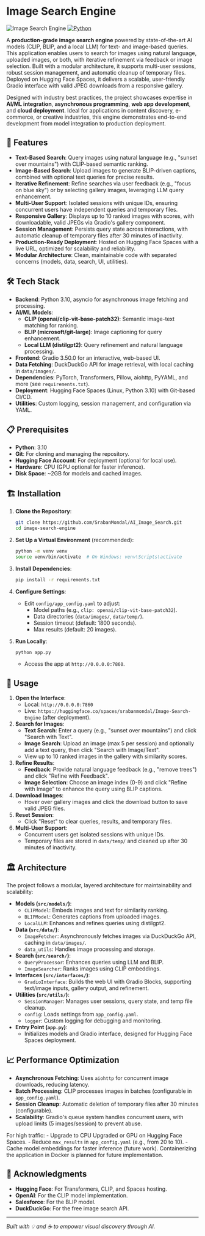 # Image Search Engine

![Image Search
Engine](https://img.shields.io/badge/Status-Production%20Ready-green.svg)
[![Python](https://img.shields.io/badge/Python-3.10-blue.svg)](https://www.python.org)

A **production-grade image search engine** powered by state-of-the-art
AI models (CLIP, BLIP, and a local LLM) for text- and image-based
queries. This application enables users to search for images using
natural language, uploaded images, or both, with iterative refinement
via feedback or image selection. Built with a modular architecture, it
supports multi-user sessions, robust session management, and automatic
cleanup of temporary files. Deployed on Hugging Face Spaces, it delivers
a scalable, user-friendly Gradio interface with valid JPEG downloads
from a responsive gallery.

Designed with industry best practices, the project showcases expertise
in **AI/ML integration**, **asynchronous programming**, **web app
development**, and **cloud deployment**. Ideal for applications in
content discovery, e-commerce, or creative industries, this engine
demonstrates end-to-end development from model integration to production
deployment.

## 🚀 Features

-   **Text-Based Search**: Query images using natural language (e.g.,
    "sunset over mountains") with CLIP-based semantic ranking.
-   **Image-Based Search**: Upload images to generate BLIP-driven
    captions, combined with optional text queries for precise results.
-   **Iterative Refinement**: Refine searches via user feedback (e.g.,
    "focus on blue sky") or by selecting gallery images, leveraging LLM
    query enhancement.
-   **Multi-User Support**: Isolated sessions with unique IDs, ensuring
    concurrent users have independent queries and temporary files.
-   **Responsive Gallery**: Displays up to 10 ranked images with scores,
    with downloadable, valid JPEGs via Gradio's gallery component.
-   **Session Management**: Persists query state across interactions,
    with automatic cleanup of temporary files after 30 minutes of
    inactivity.
-   **Production-Ready Deployment**: Hosted on Hugging Face Spaces with
    a live URL, optimized for scalability and reliability.
-   **Modular Architecture**: Clean, maintainable code with separated
    concerns (models, data, search, UI, utilities).

## 🛠️ Tech Stack

-   **Backend**: Python 3.10, asyncio for asynchronous image fetching
    and processing.
-   **AI/ML Models**:
    -   **CLIP (openai/clip-vit-base-patch32)**: Semantic image-text
        matching for ranking.
    -   **BLIP (microsoft/git-large)**: Image captioning for query
        enhancement.
    -   **Local LLM (distilgpt2)**: Query refinement and natural
        language processing.
-   **Frontend**: Gradio 3.50.0 for an interactive, web-based UI.
-   **Data Fetching**: DuckDuckGo API for image retrieval, with local
    caching in `data/images/`.
-   **Dependencies**: PyTorch, Transformers, Pillow, aiohttp, PyYAML,
    and more (see `requirements.txt`).
-   **Deployment**: Hugging Face Spaces (Linux, Python 3.10) with
    Git-based CI/CD.
-   **Utilities**: Custom logging, session management, and configuration
    via YAML.

## 📋 Prerequisites

-   **Python**: 3.10
-   **Git**: For cloning and managing the repository.
-   **Hugging Face Account**: For deployment (optional for local use).
-   **Hardware**: CPU (GPU optional for faster inference).
-   **Disk Space**: \~2GB for models and cached images.

## 🏗️ Installation

1.  **Clone the Repository**:

    ``` bash
    git clone https://github.com/SrabanMondal/AI_Image_Search.git
    cd image-search-engine
    ```

2.  **Set Up a Virtual Environment** (recommended):

    ``` bash
    python -m venv venv
    source venv/bin/activate  # On Windows: venv\Scripts\activate
    ```

3.  **Install Dependencies**:

    ``` bash
    pip install -r requirements.txt
    ```

4.  **Configure Settings**:

    -   Edit `config/app_config.yaml` to adjust:
        -   Model paths (e.g., `clip: openai/clip-vit-base-patch32`).
        -   Data directories (`data/images/`, `data/temp/`).
        -   Session timeout (default: 1800 seconds).
        -   Max results (default: 20 images).

5.  **Run Locally**:

    ``` bash
    python app.py
    ```

    -   Access the app at `http://0.0.0.0:7860`.

## 🚀 Usage

1.  **Open the Interface**:
    -   Local: `http://0.0.0.0:7860`
    -   Live:
        `https://huggingface.co/spaces/srabanmondal/Image-Search-Engine`
        (after deployment).
2.  **Search for Images**:
    -   **Text Search**: Enter a query (e.g., "sunset over mountains")
        and click "Search with Text".
    -   **Image Search**: Upload an image (max 5 per session) and
        optionally add a text query, then click "Search with
        Image/Text".
    -   View up to 10 ranked images in the gallery with similarity
        scores.
3.  **Refine Results**:
    -   **Feedback**: Provide natural language feedback (e.g., "remove
        trees") and click "Refine with Feedback".
    -   **Image Selection**: Choose an image index (0-9) and click
        "Refine with Image" to enhance the query using BLIP captions.
4.  **Download Images**:
    -   Hover over gallery images and click the download button to save
        valid JPEG files.
5.  **Reset Session**:
    -   Click "Reset" to clear queries, results, and temporary files.
6.  **Multi-User Support**:
    -   Concurrent users get isolated sessions with unique IDs.
    -   Temporary files are stored in `data/temp/` and cleaned up after
        30 minutes of inactivity.

## 🏛️ Architecture

The project follows a modular, layered architecture for maintainability
and scalability:

-   **Models (`src/models/`)**:
    -   `CLIPModel`: Embeds images and text for similarity ranking.
    -   `BLIPModel`: Generates captions from uploaded images.
    -   `LocalLLM`: Enhances and refines queries using distilgpt2.
-   **Data (`src/data/`)**:
    -   `ImageFetcher`: Asynchronously fetches images via DuckDuckGo
        API, caching in `data/images/`.
    -   `data_utils`: Handles image processing and storage.
-   **Search (`src/search/`)**:
    -   `QueryProcessor`: Enhances queries using LLM and BLIP.
    -   `ImageSearcher`: Ranks images using CLIP embeddings.
-   **Interfaces (`src/interfaces/`)**:
    -   `GradioInterface`: Builds the web UI with Gradio Blocks,
        supporting text/image inputs, gallery output, and refinement.
-   **Utilities (`src/utils/`)**:
    -   `SessionManager`: Manages user sessions, query state, and temp
        file cleanup.
    -   `config`: Loads settings from `app_config.yaml`.
    -   `logger`: Custom logging for debugging and monitoring.
-   **Entry Point (`app.py`)**:
    -   Initializes models and Gradio interface, designed for Hugging
        Face Spaces deployment.


## 📈 Performance Optimization

-   **Asynchronous Fetching**: Uses `aiohttp` for concurrent image
    downloads, reducing latency.
-   **Batch Processing**: CLIP processes images in batches (configurable
    in `app_config.yaml`).
-   **Session Cleanup**: Automatic deletion of temporary files after 30
    minutes (configurable).
-   **Scalability**: Gradio's queue system handles concurrent users,
    with upload limits (5 images/session) to prevent abuse.

For high traffic: - Upgrade to CPU Upgraded or GPU on Hugging Face
Spaces. - Reduce `max_results` in `app_config.yaml` (e.g., from 20 to
10). - Cache model embeddings for faster inference (future work).
Containerizing the application in Docker is planned for future implementation.


## 🙌 Acknowledgments

-   **Hugging Face**: For Transformers, CLIP, and Spaces hosting.
-   **OpenAI**: For the CLIP model implementation.
-   **Salesforce**: For the BLIP model.
-   **DuckDuckGo**: For the free image search API.


------------------------------------------------------------------------

*Built with 💡 and ☕ to empower visual discovery through AI.*
